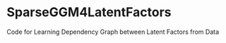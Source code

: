 SparseGGM4LatentFactors
=======================

Code for Learning Dependency Graph between Latent Factors from Data
